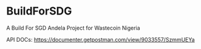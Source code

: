 # BuildForSDG

A Build For SGD Andela Project for Wastecoin Nigeria

API DOCs: https://documenter.getpostman.com/view/9033557/SzmmUEYa

